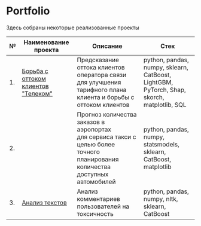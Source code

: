 # Portfolio

Здесь собраны некоторые реализованные проекты

| №    | Наименование проекта                | Описание                                                     | Стек                                                         |
| ---- | ------------------------------------------------------------ | ------------------------------------------------------------ | ------------------------------------------------------------ |
| 1.   | [Борьба с оттоком клиентов "Телеком"]() | Предсказание оттока клиентов оператора связи для улучшения тарифного плана клиента и борьбы с оттоком клиентов | python, pandas, numpy, sklearn, CatBoost, LightGBM, PyTorch, Shap, skorch, matplotlib, SQL      |
| 2.   | []() | Прогноз количества заказов в аэропортах <br/>для сервиса такси с целью более точного планирования количества доступных <br/>автомобилей | python, pandas, numpy, statsmodels, sklearn, CatBoost, matplotlib |
| 3.   | [Анализ текстов]() | Анализ комментариев пользователей на токсичность             | python, pandas, numpy, nltk, sklearn, CatBoost |
